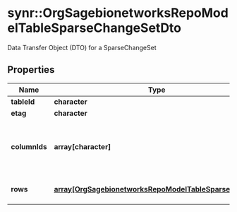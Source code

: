 # synr::OrgSagebionetworksRepoModelTableSparseChangeSetDto

Data Transfer Object (DTO) for a SparseChangeSet

## Properties
Name | Type | Description | Notes
------------ | ------------- | ------------- | -------------
**tableId** | **character** |  | [optional] 
**etag** | **character** |  | [optional] 
**columnIds** | **array[character]** | The column IDs that define the schema of this change set. | [optional] 
**rows** | [**array[OrgSagebionetworksRepoModelTableSparseRowDto]**](org.sagebionetworks.repo.model.table.SparseRowDto.md) | The partial rows of this set. | [optional] 


